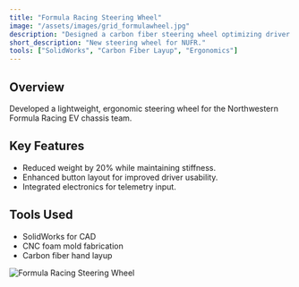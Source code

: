 ```yaml
---
title: "Formula Racing Steering Wheel"
image: "/assets/images/grid_formulawheel.jpg"
description: "Designed a carbon fiber steering wheel optimizing driver ergonomics and reducing mass for Northwestern Formula Racing."
short_description: "New steering wheel for NUFR."
tools: ["SolidWorks", "Carbon Fiber Layup", "Ergonomics"]
---
```


## Overview
Developed a lightweight, ergonomic steering wheel for the Northwestern Formula Racing EV chassis team.

## Key Features
- Reduced weight by 20% while maintaining stiffness.
- Enhanced button layout for improved driver usability.
- Integrated electronics for telemetry input.

## Tools Used
- SolidWorks for CAD
- CNC foam mold fabrication
- Carbon fiber hand layup

![Formula Racing Steering Wheel](/assets/images/formula_render.jpg)
